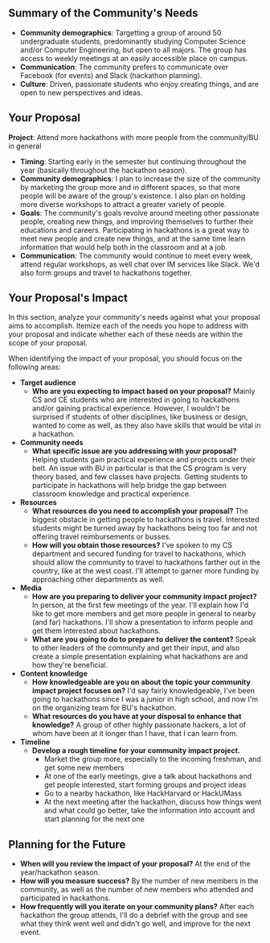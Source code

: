 ## Summary of the Community's Needs

- **Community demographics**: Targetting a group of around 50 undergraduate students, predominantly studying Computer Science and/or Computer Engineering, but open to all majors. The group has access to weekly meetings at an easily accessible place on campus.
- **Communication**: The community prefers to communicate over Facebook (for events) and Slack (hackathon planning).
- **Culture**: Driven, passionate students who enjoy creating things, and are open to new perspectives and ideas.


## Your Proposal

**Project**: Attend more hackathons with more people from the community/BU in general

- **Timing**: Starting early in the semester but continuing throughout the year (basically throughout the hackathon season).
- **Community demographics**: I plan to increase the size of the community by marketing the group more and in different spaces, so that more people will be aware of the group's existence. I also plan on holding more diverse workshops to attract a greater variety of people.
- **Goals**: The community's goals revolve around meeting other passionate people, creating new things, and improving themselves to further their educations and careers. Participating in hackathons is a great way to meet new people and create new things, and at the same time learn information that would help both in the classroom and at a job.
- **Communication**: The community would continue to meet every week, attend regular workshops, as well chat over IM services like Slack. We'd also form groups and travel to hackathons together.


## Your Proposal's Impact

In this section, analyze your community's needs against what your proposal aims to accomplish.
Itemize each of the needs you hope to address with your proposal and indicate whether each of these needs are within the scope of your proposal.

When identifying the impact of your proposal, you should focus on the following areas:
- **Target audience**
  - **Who are you expecting to impact based on your proposal?** Mainly CS and CE students who are interested in going to hackathons and/or gaining practical experience. However, I wouldn't be surprised if students of other disciplines, like business or design, wanted to come as well, as they also have skills that would be vital in a hackathon.
- **Community needs**
  - **What specific issue are you addressing with your proposal?** Helping students gain practical experience and projects under their belt. An issue with BU in particular is that the CS program is very theory based, and few classes have projects. Getting students to participate in hackathons will help bridge the gap between classroom knowledge and practical experience.
- **Resources**
  - **What resources do you need to accomplish your proposal?** The biggest obstacle in getting people to hackathons is travel. Interested students might be turned away by hackathons being too far and not offering travel reimbursements or busses.
  - **How will you obtain those resources?** I've spoken to my CS department and secured funding for travel to hackathons, which should allow the community to travel to hackathons farther out in the country, like at the west coast. I'll attempt to garner more funding by approaching other departments as well.
- **Media**
  - **How are you preparing to deliver your community impact project?** In person, at the first few meetings of the year. I'll explain how I'd like to get more members and get more people in general to nearby (and far) hackathons. I'll show a presentation to inform people and get them interested about hackathons. 
  - **What are you going to do to prepare to deliver the content?** Speak to other leaders of the community and get their input, and also create a simple presentation explaining what hackathons are and how they're beneficial.
- **Content knowledge**
  - **How knowledgeable are you on about the topic your community impact project focuses on?** I'd say fairly knowledgeable, I've been going to hackathons since I was a junior in high school, and now I'm on the organizing team for BU's hackathon.
  - **What resources do you have at your disposal to enhance that knowledge?** A group of other highly passionate hackers, a lot of whom have been at it longer than I have, that I can learn from.
- **Timeline**
  - **Develop a rough timeline for your community impact project.**
    - Market the group more, especially to the incoming freshman, and get some new members
    - At one of the early meetings, give a talk about hackathons and get people interested, start forming groups and project ideas
    - Go to a nearby hackathon, like HackHarvard or HackUMass
    - At the next meeting after the hackathon, discuss how things went and what could go better, take the information into account and start planning for the next one

## Planning for the Future

- **When will you review the impact of your proposal?** At the end of the year/hackathon season.
- **How will you measure success?** By the number of new members in the community, as well as the number of new members who attended and participated in hackathons.
- **How frequently will you iterate on your community plans?** After each hackathon the group attends, I'll do a debrief with the group and see what they think went well and didn't go well, and improve for the next event.
